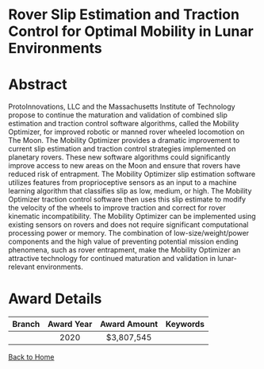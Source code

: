 
Rover Slip Estimation and Traction Control for Optimal Mobility in Lunar Environments
=====================================================================================

# Abstract


ProtoInnovations, LLC and the Massachusetts Institute of Technology propose to continue the maturation and validation of combined slip estimation and traction control software algorithms, called the Mobility Optimizer, for improved robotic or manned rover wheeled locomotion on The Moon. The Mobility Optimizer provides a dramatic improvement to current slip estimation and traction control strategies implemented on planetary rovers. These new software algorithms could significantly improve access to new areas on the Moon and ensure that rovers have reduced risk of entrapment. The Mobility Optimizer slip estimation software utilizes features from proprioceptive sensors as an input to a machine learning algorithm that classifies slip as low, medium, or high. The Mobility Optimizer traction control software then uses this slip estimate to modify the velocity of the wheels to improve traction and correct for rover kinematic incompatibility. The Mobility Optimizer can be implemented using existing sensors on rovers and does not require significant computational processing power or memory. The combination of low-size/weight/power components and the high value of preventing potential mission ending phenomena, such as rover entrapment, make the Mobility Optimizer an attractive technology for continued maturation and validation in lunar-relevant environments.  

# Award Details

|Branch|Award Year|Award Amount|Keywords|
| :---: | :---: | :---: | :---: |
||2020|$3,807,545||
  
  


[Back to Home](https://github.com/chrischow/dod_sbir_awards/JT/#153)